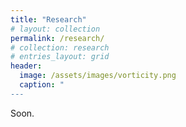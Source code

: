 ```yaml
---
title: "Research"
# layout: collection
permalink: /research/
# collection: research
# entries_layout: grid
header:
  image: /assets/images/vorticity.png
  caption: "
---
```


Soon.
